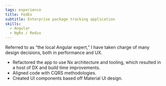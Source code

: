 ```yaml
---
tags: experience
title: FedEx
subtitle: Enterprise package tracking application
skills:
  - Angular
  - NgRx / Redux
---
```


Referred to as “the local Angular expert,” I have taken charge of many design decisions, both in performance and UX.

- Refactored the app to use Nx architecture and tooling, which resulted in a host of DX and build time improvements.
- Aligned code with CQRS methodologies.
- Created UI components based off Material UI design.
